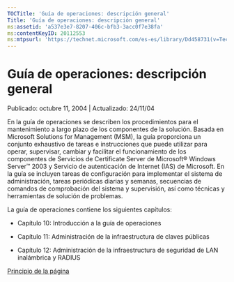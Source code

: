 ```yaml
---
TOCTitle: 'Guía de operaciones: descripción general'
Title: 'Guía de operaciones: descripción general'
ms:assetid: 'a537e3e7-8207-406c-bfb3-3acc0f7e38fa'
ms:contentKeyID: 20112553
ms:mtpsurl: 'https://technet.microsoft.com/es-es/library/Dd458731(v=TechNet.10)'
---
```


Guía de operaciones: descripción general
========================================

Publicado: octubre 11, 2004 | Actualizado: 24/11/04

En la guía de operaciones se describen los procedimientos para el mantenimiento a largo plazo de los componentes de la solución. Basada en Microsoft Solutions for Management (MSM), la guía proporciona un conjunto exhaustivo de tareas e instrucciones que puede utilizar para operar, supervisar, cambiar y facilitar el funcionamiento de los componentes de Servicios de Certificate Server de Microsoft® Windows Server™ 2003 y Servicio de autenticación de Internet (IAS) de Microsoft. En la guía se incluyen tareas de configuración para implementar el sistema de administración, tareas periódicas diarias y semanas, secuencias de comandos de comprobación del sistema y supervisión, así como técnicas y herramientas de solución de problemas.

La guía de operaciones contiene los siguientes capítulos:

-   Capítulo 10: Introducción a la guía de operaciones

-   Capítulo 11: Administración de la infraestructura de claves públicas

-   Capítulo 12: Administración de la infraestructura de seguridad de LAN inalámbrica y RADIUS

[](#mainsection)[Principio de la página](#mainsection)
